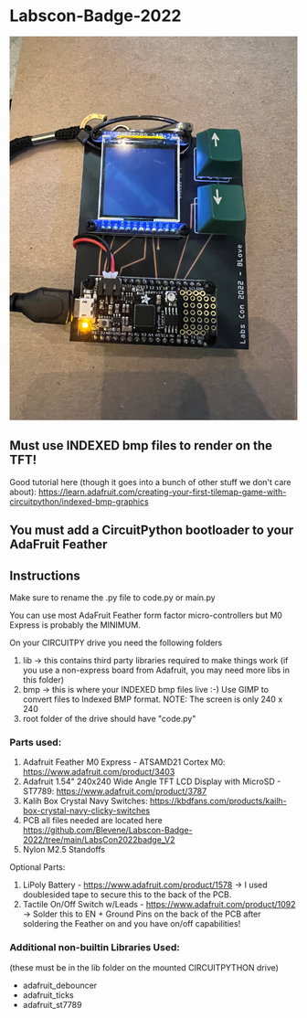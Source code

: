 # Labscon-Badge-2022

![alt text](https://github.com/Blevene/Labscon-Badge-2022/blob/main/images/Badge_Live.jpg?raw=true)


## Must use INDEXED bmp files to render on the TFT!

Good tutorial here (though it goes into a bunch of other stuff we don't care about): https://learn.adafruit.com/creating-your-first-tilemap-game-with-circuitpython/indexed-bmp-graphics

## You must add a CircuitPython bootloader to your AdaFruit Feather

## Instructions
Make sure to rename the .py file to code.py or main.py 

You can use most AdaFruit Feather form factor micro-controllers but M0 Express is probably the MINIMUM. 

On your CIRCUITPY drive you need the following folders

1) lib -> this contains third party libraries required to make things work (if you use a non-express board from Adafruit, you may need more libs in this folder)
2) bmp -> this is where your INDEXED bmp files live :-) Use GIMP to convert files to Indexed BMP format. NOTE: The screen is only 240 x 240
3) root folder of the drive should have "code.py"


### Parts used:

1) Adafruit Feather M0 Express - ATSAMD21 Cortex M0: https://www.adafruit.com/product/3403
2) Adafruit 1.54" 240x240 Wide Angle TFT LCD Display with MicroSD - ST7789: https://www.adafruit.com/product/3787
3) Kalih Box Crystal Navy Switches: https://kbdfans.com/products/kailh-box-crystal-navy-clicky-switches
4) PCB all files needed are located here https://github.com/Blevene/Labscon-Badge-2022/tree/main/LabsCon2022badge_V2
5) Nylon M2.5 Standoffs

Optional Parts:

1) LiPoly Battery - https://www.adafruit.com/product/1578 -> I used doublesided tape to secure this to the back of the PCB.
2) Tactile On/Off Switch w/Leads - https://www.adafruit.com/product/1092 -> Solder this to EN + Ground Pins on the back of the PCB after soldering the Feather on and you have on/off capabilities!

### Additional non-builtin Libraries Used: 

(these must be in the lib folder on the mounted CIRCUITPYTHON drive)

- adafruit_debouncer
- adafruit_ticks
- adafruit_st7789 

